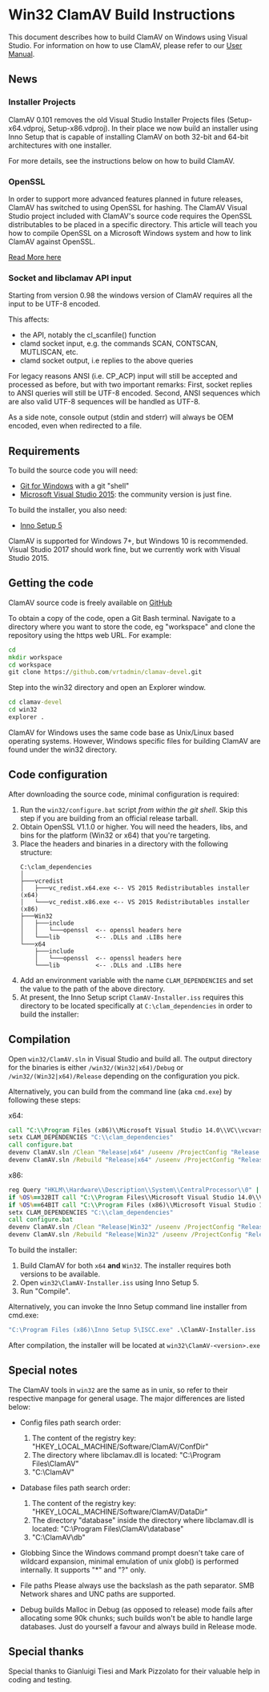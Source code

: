 # Win32 ClamAV Build Instructions

This document describes how to build ClamAV on Windows using Visual Studio.
For information on how to use ClamAV, please refer to our [User Manual](../docs/UserManual.md).

## News

### Installer Projects

ClamAV 0.101 removes the old Visual Studio Installer Projects files (Setup-x64.vdproj, Setup-x86.vdproj). In their place we now build an installer using Inno Setup that is capable of installing ClamAV on both 32-bit and 64-bit architectures with one installer.

For more details, see the instructions below on how to build ClamAV.

### OpenSSL

In order to support more advanced features planned in future releases, ClamAV has switched to using OpenSSL for hashing. The ClamAV Visual Studio project included with ClamAV's source code requires the OpenSSL distributables to be placed in a specific directory. This article will teach you how to compile OpenSSL on a Microsoft Windows system and how to link ClamAV against OpenSSL.

[Read More here](http://blog.clamav.net/2014/07/compiling-openssl-for-windows.html "ClamAV Blog")

### Socket and libclamav API input

Starting from version 0.98 the windows version of ClamAV requires all the input to be UTF-8 encoded.

This affects:

- the API, notably the cl_scanfile() function
- clamd socket input, e.g. the commands SCAN, CONTSCAN, MUTLISCAN, etc.
- clamd socket output, i.e replies to the above queries

For legacy reasons ANSI (i.e. CP_ACP) input will still be accepted and processed as before, but with two important remarks:
First, socket replies to ANSI queries will still be UTF-8 encoded.
Second, ANSI sequences which are also valid UTF-8 sequences will be handled as UTF-8.

As a side note, console output (stdin and stderr) will always be OEM encoded,
even when redirected to a file.

## Requirements

To build the source code you will need:

- [Git for Windows](https://git-scm.com/download/win "Git SCM Windows Downloads") with a git "shell"
- [Microsoft Visual Studio 2015](https://www.visualstudio.com/vs/older-downloads/ "Visual Studio Downloads"): the community version is just fine.

To build the installer, you also need:

- [Inno Setup 5](http://www.jrsoftware.org/isdl.php "Inno Setup installer creation tool")

ClamAV is supported for Windows 7+, but Windows 10 is recommended.
Visual Studio 2017 should work fine, but we currently work with Visual Studio 2015.

## Getting the code

ClamAV source code is freely available on [GitHub](https://github.com/Cisco-Talos/clamav-devel)

To obtain a copy of the code, open a Git Bash terminal. Navigate to a directory where you want to store the code, eg "workspace" and clone the repository using the https web URL.  For example:
```cmd
cd
mkdir workspace
cd workspace
git clone https://github.com/vrtadmin/clamav-devel.git
```

Step into the win32 directory and open an Explorer window.
```cmd
cd clamav-devel
cd win32
explorer .
```

ClamAV for Windows uses the same code base as Unix/Linux based operating systems. However, Windows specific files for building ClamAV are found under the win32 directory.

## Code configuration

After downloading the source code, minimal configuration is required:

1. Run the `win32/configure.bat` script *from within the git shell*. Skip this step if you are building from an official release tarball.
2. Obtain OpenSSL V1.1.0 or higher.  You will need the headers, libs, and bins for the platform (Win32 or x64) that you're targeting.
3. Place the headers and binaries in a directory with the following structure:
    ```
    C:\clam_dependencies
    │
    ├───vcredist
    │   ├───vc_redist.x64.exe <-- VS 2015 Redistributables installer (x64)
    │   └───vc_redist.x86.exe <-- VS 2015 Redistributables installer (x86)
    ├───Win32
    │   ├───include
    │   │   └───openssl  <-- openssl headers here
    │   └───lib          <-- .DLLs and .LIBs here
    └───x64
        ├───include
        │   └───openssl  <-- openssl headers here
        └───lib          <-- .DLLs and .LIBs here
    ```
4. Add an environment variable with the name `CLAM_DEPENDENCIES` and set the value to the path of the above directory.
5. At present, the Inno Setup script `ClamAV-Installer.iss` requires this directory to be located specifically at `C:\clam_dependencies` in order to build the installer:

## Compilation

Open `win32/ClamAV.sln` in Visual Studio and build all.
The output directory for the binaries is either `/win32/(Win32|x64)/Debug` or
`/win32/(Win32|x64)/Release` depending on the configuration you pick.

Alternatively, you can build from the command line (aka `cmd.exe`) by following these steps:

x64:
```cmd
call "C:\\Program Files (x86)\\Microsoft Visual Studio 14.0\\VC\\vcvarsall.bat" x64
setx CLAM_DEPENDENCIES "C:\\clam_dependencies"
call configure.bat
devenv ClamAV.sln /Clean "Release|x64" /useenv /ProjectConfig "Release|x64"
devenv ClamAV.sln /Rebuild "Release|x64" /useenv /ProjectConfig "Release|x64"'''
```

x86:
```cmd
reg Query "HKLM\\Hardware\\Description\\System\\CentralProcessor\\0" | find /i "x86" > NUL && set OS=32BIT || set OS=64BIT
if %OS%==32BIT call "C:\\Program Files\\Microsoft Visual Studio 14.0\\VC\\vcvarsall.bat" x86
if %OS%==64BIT call "C:\\Program Files (x86)\\Microsoft Visual Studio 14.0\\VC\\vcvarsall.bat" x86
setx CLAM_DEPENDENCIES "C:\\clam_dependencies"
call configure.bat
devenv ClamAV.sln /Clean "Release|Win32" /useenv /ProjectConfig "Release|Win32"
devenv ClamAV.sln /Rebuild "Release|Win32" /useenv /ProjectConfig "Release|Win32"'''
```

To build the installer:

1. Build ClamAV for both `x64` **and** `Win32`. The installer requires both versions to be available.
2. Open `win32\ClamAV-Installer.iss` using Inno Setup 5.  
3. Run "Compile".

Alternatively, you can invoke the Inno Setup command line installer from cmd.exe:

```cmd
"C:\Program Files (x86)\Inno Setup 5\ISCC.exe" .\ClamAV-Installer.iss
```

After compilation, the installer will be located at `win32\ClamAV-<version>.exe`

## Special notes

The ClamAV tools in `win32` are the same as in unix, so refer to their respective
manpage for general usage.
The major differences are listed below:

- Config files path search order:
  1. The content of the registry key:
     "HKEY_LOCAL_MACHINE/Software/ClamAV/ConfDir"
  2. The directory where libclamav.dll is located:
     "C:\Program Files\ClamAV"
  3. "C:\ClamAV"

- Database files path search order:
  1. The content of the registry key:
     "HKEY_LOCAL_MACHINE/Software/ClamAV/DataDir"
  2. The directory "database" inside the directory where libclamav.dll is located:
     "C:\Program Files\ClamAV\database"
  3. "C:\ClamAV\db"

- Globbing
Since the Windows command prompt doesn't take care of wildcard expansion,
minimal emulation of unix glob() is performed internally.
It supports "*" and "?" only.

- File paths
Please always use the backslash as the path separator.
SMB Network shares and UNC paths are supported.

- Debug builds
Malloc in Debug (as opposed to release) mode fails after allocating some 90k
chunks; such builds won't be able to handle large databases.
Just do yourself a favour and always build in Release mode.

Special thanks
--------------

Special thanks to Gianluigi Tiesi and Mark Pizzolato for their valuable help in
coding and testing.
